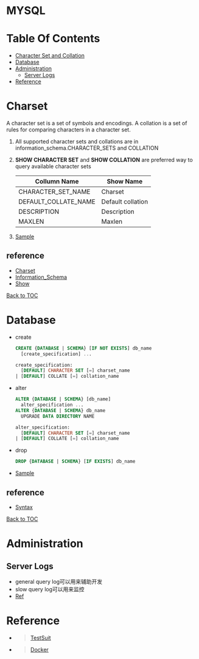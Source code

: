 
MYSQL
=====

Table Of Contents
=================

* [Character Set and Collation](#charset)
* [Database](#database)
* [Administration](#administration)
  * [Server Logs](#server_logs)
* [Reference](#reference)

Charset
=======

A character set is a set of symbols and encodings. A collation is a set of rules for comparing characters in a character set.

1. All supported character sets and collations are in information_schema.CHARACTER_SETS and COLLATION
2. **SHOW CHARACTER SET** and **SHOW COLLATION** are preferred way to query available character sets  

   |Collumn Name | Show Name|
   |------------ | ---------|
   |CHARACTER_SET_NAME  |Charset|
   |DEFAULT_COLLATE_NAME|Default collation|
   |DESCRIPTION         |Description|
   |MAXLEN              |Maxlen|

3. [Sample](r/charset.result)

reference
---------

* [Charset](https://dev.mysql.com/doc/refman/5.7/en/charset.html)
* [Information_Schema](https://dev.mysql.com/doc/refman/5.7/en/character-sets-table.html)
* [Show](https://dev.mysql.com/doc/refman/5.7/en/show-character-set.html)

[Back to TOC](#table-of-contents)

Database
========

* create

  ```sql
  CREATE {DATABASE | SCHEMA} [IF NOT EXISTS] db_name
    [create_specification] ...

  create_specification:
    [DEFAULT] CHARACTER SET [=] charset_name
  | [DEFAULT] COLLATE [=] collation_name
  ```

* alter

  ```sql
  ALTER {DATABASE | SCHEMA} [db_name]
    alter_specification ...
  ALTER {DATABASE | SCHEMA} db_name
    UPGRADE DATA DIRECTORY NAME

  alter_specification:
    [DEFAULT] CHARACTER SET [=] charset_name
  | [DEFAULT] COLLATE [=] collation_name
  ```

* drop

  ```sql
  DROP {DATABASE | SCHEMA} [IF EXISTS] db_name
  ```

* [Sample](r/database.result)

reference
---------

* [Syntax](https://dev.mysql.com/doc/refman/5.7/en/create-database.html)

[Back to TOC](#table-of-contents)

Administration
==============

Server Logs
-----------

* general query log可以用来辅助开发
* slow query log可以用来监控
* [Ref](https://dev.mysql.com/doc/refman/5.7/en/server-logs.html)

Reference
=========

* >[TestSuit](https://dev.mysql.com/doc/dev/mysql-server/latest/PAGE_MYSQL_TEST_RUN.html)
* >[Docker](https://hub.docker.com/_/mysql)
